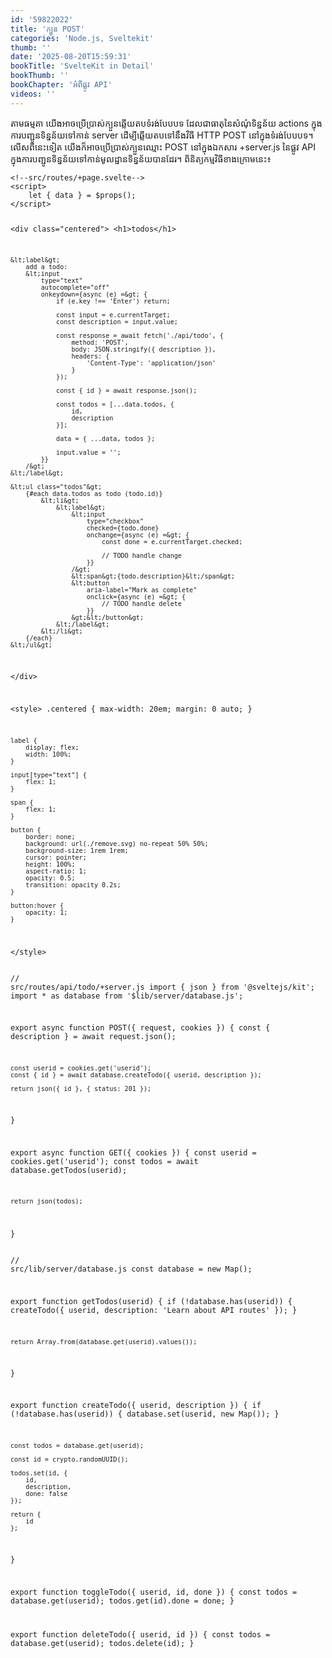 ```yaml
---
id: '59822022'
title: 'ក្បួន POST'
categories: 'Node.js, Sveltekit'
thumb: ''
date: '2025-08-20T15:59:31'
bookTitle: 'SvelteKit in Detail'
bookThumb: ''
bookChapter: 'អំពី​ផ្លូវ API'
videos: ''
---
```

<p>តាម​ធម្មតា យើង​អាច​ប្រើប្រាស់​ក្បួន​ឆ្លើយតប​ទំរង់បែបបទ ដែល​ជាធាតុ​នៃ​សំណុំ​ទិន្នន័យ actions ក្នុងការបញ្ជូន​ទិន្នន័យ​ទៅ​កាន់ server ដើម្បី​ឆ្លើយ​តប​ទៅ​នឹង​វិធី HTTP POST នៅ​ក្នុង​ទំរង់បែបបទ​។ លើស​ពី​នេះ​ទៀត យើង​ក៏​អាច​ប្រើប្រាស់​ក្បួន​ឈ្មោះ POST នៅក្នុង​ឯកសារ +server.js នៃ​ផ្លូវ API ក្នុង​ការបញ្ជូន​ទិន្នន័យ​ទៅ​កាន់មូលដ្ឋាន​ទិន្នន័យ​បាន​ដែរ​។ ពិនិត្យ​កម្មវិធី​ខាងក្រោម​នេះ៖</p><pre><code class="svelte">&lt;!--src/routes/+page.svelte--&gt;
&lt;script&gt;
	let { data } = $props();
&lt;/script&gt;

&lt;div class="centered"&gt;
	&lt;h1&gt;todos&lt;/h1&gt;

	&lt;label&gt;
		add a todo:
		&lt;input
			type="text"
			autocomplete="off"
			onkeydown={async (e) =&gt; {
				if (e.key !== 'Enter') return;

				const input = e.currentTarget;
				const description = input.value;
				
				const response = await fetch('./api/todo', {
					method: 'POST',
					body: JSON.stringify({ description }),
					headers: {
						'Content-Type': 'application/json'
					}
				});

				const { id } = await response.json();

				const todos = [...data.todos, {
					id,
					description
				}];

				data = { ...data, todos };

				input.value = '';
			}}
		/&gt;
	&lt;/label&gt;

	&lt;ul class="todos"&gt;
		{#each data.todos as todo (todo.id)}
			&lt;li&gt;
				&lt;label&gt;
					&lt;input
						type="checkbox"
						checked={todo.done}
						onchange={async (e) =&gt; {
							const done = e.currentTarget.checked;

							// TODO handle change
						}}
					/&gt;
					&lt;span&gt;{todo.description}&lt;/span&gt;
					&lt;button
						aria-label="Mark as complete"
						onclick={async (e) =&gt; {
							// TODO handle delete
						}}
					&gt;&lt;/button&gt;
				&lt;/label&gt;
			&lt;/li&gt;
		{/each}
	&lt;/ul&gt;
&lt;/div&gt;

&lt;style&gt;
	.centered {
		max-width: 20em;
		margin: 0 auto;
	}

	label {
		display: flex;
		width: 100%;
	}

	input[type="text"] {
		flex: 1;
	}

	span {
		flex: 1;
	}

	button {
		border: none;
		background: url(./remove.svg) no-repeat 50% 50%;
		background-size: 1rem 1rem;
		cursor: pointer;
		height: 100%;
		aspect-ratio: 1;
		opacity: 0.5;
		transition: opacity 0.2s;
	}

	button:hover {
		opacity: 1;
	}
&lt;/style&gt;</code></pre><pre><code class="js javascript js-code">// src/routes/api/todo/+server.js
import { json } from '@sveltejs/kit';
import * as database from '$lib/server/database.js';

export async function POST({ request, cookies }) {
	const { description } = await request.json();

	const userid = cookies.get('userid');
	const { id } = await database.createTodo({ userid, description });

	return json({ id }, { status: 201 });
}

export async function GET({ cookies }) {
    const userid = cookies.get('userid');
    const todos = await database.getTodos(userid);

    return json(todos);
}</code></pre><pre><code class="js javascript js-code">// src/lib/server/database.js
const database = new Map();

export function getTodos(userid) {
	if (!database.has(userid)) {
		createTodo({ userid, description: 'Learn about API routes' });
	}

	return Array.from(database.get(userid).values());
}

export function createTodo({ userid, description }) {
	if (!database.has(userid)) {
		database.set(userid, new Map());
	}

	const todos = database.get(userid);

	const id = crypto.randomUUID();

	todos.set(id, {
		id,
		description,
		done: false
	});

	return {
		id
	};
}

export function toggleTodo({ userid, id, done }) {
	const todos = database.get(userid);
	todos.get(id).done = done;
}

export function deleteTodo({ userid, id }) {
	const todos = database.get(userid);
	todos.delete(id);
}</code></pre>
